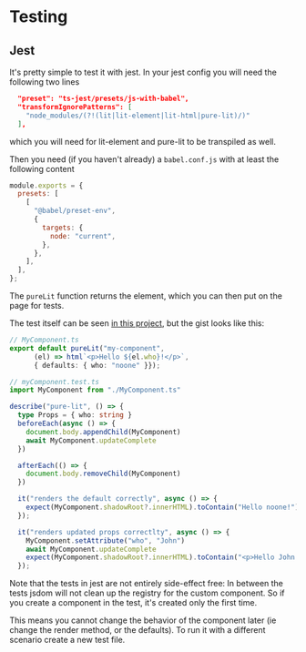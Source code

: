 # Testing

## Jest

It's pretty simple to test it with jest. In your jest config you will need the following two lines

```json
  "preset": "ts-jest/presets/js-with-babel",
  "transformIgnorePatterns": [
    "node_modules/(?!(lit|lit-element|lit-html|pure-lit)/)"
  ],
```

which you will need for lit-element and pure-lit to be transpiled as well.

Then you need (if you haven't already) a `babel.conf.js` with at least the following content

```js
module.exports = {
  presets: [
    [
      "@babel/preset-env",
      {
        targets: {
          node: "current",
        },
      },
    ],
  ],
};
```

The `pureLit` function returns the element, which you can then put on the page for tests.

The test itself can be seen [in this project](src/pure-lit.tests.ts), but the gist looks like this:

```typescript
// MyComponent.ts
export default pureLit("my-component",
      (el) => html`<p>Hello ${el.who}!</p>`,
      { defaults: { who: "noone" }});

// myComponent.test.ts
import MyComponent from "./MyComponent.ts"

describe("pure-lit", () => {
  type Props = { who: string }
  beforeEach(async () => {
    document.body.appendChild(MyComponent)
    await MyComponent.updateComplete
  })

  afterEach(() => {
    document.body.removeChild(MyComponent)
  })

  it("renders the default correctly", async () => {
    expect(MyComponent.shadowRoot?.innerHTML).toContain("Hello noone!")
  });

  it("renders updated props correctlty", async () => {
    MyComponent.setAttribute("who", "John")
    await MyComponent.updateComplete
    expect(MyComponent.shadowRoot?.innerHTML).toContain("<p>Hello John!</p>");
  });
```

Note that the tests in jest are not entirely side-effect free: In between the tests jsdom will not clean up the registry for the custom component. So if you create a component in the test, it's created only the first time.

This means you cannot change the behavior of the component later (ie change the render method, or the defaults). To run it with a different scenario create a new test file.